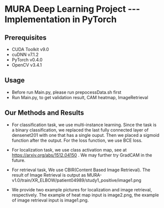 MURA Deep Learning Project --- Implementation in PyTorch
======
Prerequisites
------
* CUDA Toolkit v9.0
* cuDNN v7.1.2
* PyTorch v0.4.0
* OpenCV v3.4.1


Usage
------
* Before run Main.py, please run prepocessData.sh first
* Run Main.py, to get validation result, CAM heatmap, ImageRetrieval

Our Methods and Results
------
* For classification task, we use multi-instance learning. Since the task is a binary classification, we replaced the last fully connected layer of densenet201 with one that has a single ouput. Then we placed a sigmoid function after the output. For the loss function, we use BCE loss.

* For localization task, we use class activation map, see at https://arxiv.org/abs/1512.04150 . 
  We may further try GradCAM in the future.
  
* For retrieval task, We use CBIR(Content Based Image Retrieval). The result of Image Retrieval is output as MURA-v1.0/train/XR_ELBOW/patient04989/study1_positive/image1.png

* We provide two example pictures for localization and image retrieval, respectively. The example of heat map input is image2.png, the example of image retrieval input is image1.png. 
